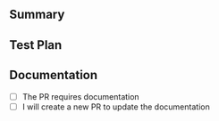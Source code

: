 <!--
	Thanks for submitting a pull request!

	We appreciate you spending the time to work on these changes. Please provide enough information so that others can review your pull request.

	Once created, your PR will be automatically labeled according to changed files.

	Learn more about contributing: https://github.com/rome/tools/blob/main/CONTRIBUTING.md
-->

## Summary

<!-- Explain the **motivation** for making this change. What existing problem does the pull request solve? -->

<!-- Link any relevant issues if necessary or include a transcript of any Discord discussion. -->

## Test Plan

<!-- Demonstrate the code is solid. Example: The exact commands you ran and their output. -->

## Documentation

<!--

Read the following paragraph for more information: https://github.com/rome/tools/blob/main/CONTRIBUTING.md#write-documentation

Tick the checkboxes if your PR requires some documentation, and if you will follow up with that

-->

- [ ] The PR requires documentation
- [ ] I will create a new PR to update the documentation
